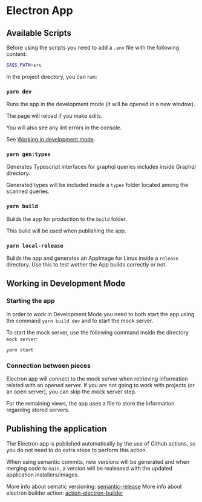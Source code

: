 # Electron App

## Available Scripts

Before using the scripts you need to add a `.env` file with the following content:

```bash
SASS_PATH=src
```

In the project directory, you can run:

### `yarn dev`

Runs the app in the development mode (it will be opened in a new window).

The page will reload if you make edits.

You will also see any lint errors in the console.

See [Working in development mode](#working-in-development-mode).

### `yarn gen:types`

Generates Typescript interfaces for graphql queries includes inside Graphql directory.

Generated types will be included inside a `types` folder located among the scanned queries.

### `yarn build`

Builds the app for production to the `build` folder.

This build will be used when publishing the app.

### `yarn local-release`

Builds the app and generates an AppImage for Linux inside a `release` directory. Use this to test wether the App builds correctly or not.

## Working in Development Mode

### Starting the app

In order to work in Development Mode you need to both start the app using the command `yarn build dev` and to start the mock server.

To start the mock server, use the following command inside the directory `mock server`:

```bash
yarn start
```

### Connection between pieces

Electron app will connect to the mock server when retrieving information related with an opened server. If you are not going to work with projects (or an open server), you can skip the mock server step.

For the remaining views, the app uses a file to store the information regarding stored servers.

## Publishing the application

The Electron app is published automatically by the use of Github actions, so you do not need to do extra steps to perform this action.

When using semantic commits, new versions will be generated and when merging code to `main`, a version will be realeased with the updated application installers/images.

More info about sematic versioning: [semantic-release](https://github.com/semantic-release/semantic-release)
More info about electron builder action: [action-electron-builder](https://github.com/samuelmeuli/action-electron-builder)
